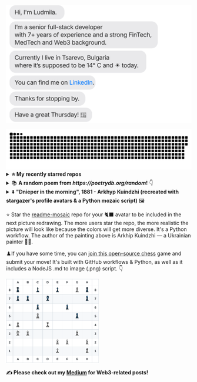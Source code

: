 [![](https://raw.githubusercontent.com/milaabl/milaabl/main/chat.svg)](https://www.linkedin.com/in/ludmila-a-dev/)

<!-- https://github.com/milaabl/milaabl/assets/86361434/c35b0e6f-acf0-435e-920d-b90faa4788ad -->

<img alt="Snake eating my contributions for breakfast🧉" src="https://raw.githubusercontent.com/milaabl/milaabl-readme/preview/github-contribution-grid-snake.svg" />

<details>
<summary>
  <strong>⭐ My recently starred repos </strong>
</summary>
  
<!-- Starred repos start -->
| Name | Url | Stars | Description |
| --- | --- |  --- |  --- |
| przemek890/Gender_prediction|https://github.com/przemek890/Gender_prediction|2|An application that utilizes camera input to predict a person's gender using a convolutional layer in PyTorch.|
| vontanne/Armenian-JavaScript-Community|https://github.com/vontanne/Armenian-JavaScript-Community|5|Welcome to the Armenian JavaScript Community Repository!|
| pieralukasz/pixel-recruitment-task|https://github.com/pieralukasz/pixel-recruitment-task|1|Zadanie rekrutacyjne Pixel Technology|
| SaraRasoulian/oop-solid-patterns|https://github.com/SaraRasoulian/oop-solid-patterns|8|💎  An educational repository for OOP, SOLID and Design Patterns|
| SaraRasoulian/SaraRasoulian|https://github.com/SaraRasoulian/SaraRasoulian|8||
| BogdanMFometescu/resume-builder|https://github.com/BogdanMFometescu/resume-builder|13|Django-based web application that allows users to create, update, and export professional resumes.|
| 0xMimir/Advance-CNN-LSTM-Model-for-Cryptocurrency-Forecasting|https://github.com/0xMimir/Advance-CNN-LSTM-Model-for-Cryptocurrency-Forecasting|6|CNN LSTM model used for predicting cryptocurrencies|
| b-hristov/b-hristov|https://github.com/b-hristov/b-hristov|1||
| CloverGit/CloverGit|https://github.com/CloverGit/CloverGit|5||
| TatevKaren/TatevKaren-data-science-portfolio|https://github.com/TatevKaren/TatevKaren-data-science-portfolio|54|Data Science Portfolio of Tatev Karen Aslanyan including Case Studies and Research Projects that I have completed that solve business problems or introduce new products. Case Study papers, codes, and additional resources are all included.|
| PiotrRut/elonmusk-twitter-notifier|https://github.com/PiotrRut/elonmusk-twitter-notifier|60|AI driven e-mail notifier for tweets mentioning stock from Elon Musk 📈|
| Vendicated/Vencord|https://github.com/Vendicated/Vencord|5929|The cutest Discord client mod|
| yeoman/yo|https://github.com/yeoman/yo|3763|CLI tool for running Yeoman generators|
| matter-labs/zksync-era|https://github.com/matter-labs/zksync-era|2021|zkSync era|
| 0age/create2crunch|https://github.com/0age/create2crunch|402|A Rust program for finding salts that create gas-efficient Ethereum addresses via CREATE2.|
| joshstevens19/ethereum-multicall|https://github.com/joshstevens19/ethereum-multicall|318|Ability to call many ethereum constant function calls in 1 JSONRPC request|
| threshold-network/token-dashboard|https://github.com/threshold-network/token-dashboard|21||
| LimeChain/mongoose-immutable-plugin|https://github.com/LimeChain/mongoose-immutable-plugin|2|Mongoose plugin guarding fields from modifications|
| ankitects/anki|https://github.com/ankitects/anki|16618|Anki's shared backend and web components, and the Qt frontend|
| lightningnetwork/lnd|https://github.com/lightningnetwork/lnd|7385|Lightning Network Daemon ⚡️|
| CoNarrative/mongo-immutable|https://github.com/CoNarrative/mongo-immutable|10|Immutable MongoDB.|
| lightningdevkit/rust-lightning|https://github.com/lightningdevkit/rust-lightning|1054|A highly modular Bitcoin Lightning library written in Rust. It's rust-lightning, not Rusty's Lightning!|
| node-lightning/node-lightning|https://github.com/node-lightning/node-lightning|128|Bitcoin Lighting Network implemented in Node.js|
| OpenZeppelin/openzeppelin-contracts-upgradeable|https://github.com/OpenZeppelin/openzeppelin-contracts-upgradeable|917|Upgradeable variant of OpenZeppelin Contracts, meant for use in upgradeable contracts. |
| dapphub/ds-test|https://github.com/dapphub/ds-test|195|Assertions, equality checks and other test helpers|
| hbarcelos/forge-multi-version|https://github.com/hbarcelos/forge-multi-version|24|Using forge with multiple solc versions|
| threshold-network/merkle-distribution|https://github.com/threshold-network/merkle-distribution|1|Threshold Network rewards generation and distribution|
| nucypher/nucypher-contracts|https://github.com/nucypher/nucypher-contracts|15|Ethereum contracts supporting TACo applications on the Threshold Network.|
| keep-network/tbtc-v2|https://github.com/keep-network/tbtc-v2|43|Trustlessly tokenized Bitcoin everywhere, version 2|
| TotallyMaliciousCryptoBro/TotallyMaliciousCryptoBro|https://github.com/TotallyMaliciousCryptoBro/TotallyMaliciousCryptoBro|4||

<!-- Starred repos end -->

</details>

<details>
  <summary>📚 <strong>A random poem from <em>https://poetrydb.org/random</em>!</strong> 👇 </summary>

<!-- Start poem -->
# 💮 Hymn to Proserpine (After the Proclamation of the Christian by *Algernon Charles Swinburne*

<p>
    Vicisti, Galilæe<br/>I have lived long enough, having seen one thing, that love hath an end;<br/>Goddess and maiden and queen, be near me now and befriend.<br/>Thou art more than the day or the morrow, the seasons that laugh or that weep;<br/>For these give joy and sorrow; but thou, Proserpina, sleep.<br/>Sweet is the treading of wine, and sweet the feet of the dove;<br/>But a goodlier gift is thine than foam of the grapes or love.<br/>Yea, is not even Apollo, with hair and harpstring of gold,<br/>A bitter God to follow, a beautiful God to behold?<br/>I am sick of singing; the bays burn deep and chafe: I am fain<br/>To rest a little from praise and grievous pleasure and pain.<br/>For the Gods we know not of, who give us our daily breath,<br/>We know they are cruel as love or life, and lovely as death.<br/>O Gods dethroned and deceased, cast forth, wiped out in a day!<br/>From your wrath is the world released, redeemed from your chains, men say.<br/>New Gods are crowned in the city; their flowers have broken your rods;<br/>They are merciful, clothed with pity, the young compassionate Gods.<br/>But for me their new device is barren, the days are bare;<br/>Things long past over suffice, and men forgotten that were.<br/>Time and the Gods are at strife; ye dwell in the midst thereof,<br/>Draining a little life from the barren breasts of love.<br/>I say to you, cease, take rest; yea, I say to you all, be at peace,<br/>Till the bitter milk of her breast and the barren bosom shall cease.<br/>Wilt thou take all, Galilean? but these thou shalt not take,<br/>The laurel, the palms and the paean, the breasts of the nymphs in the brake;<br/>Breasts more soft than a dove's, that tremble with tenderer breath;<br/>And all the wings of the Loves, and all the joy before death;<br/>All the feet of the hours that sound as a single lyre,<br/>Dropped and deep in the flowers, with strings that flicker like fire.<br/>More than these wilt thou give, things fairer than all these things?<br/>Nay, for a little we live, and life hath mutable wings.<br/>A little while and we die; shall life not thrive as it may?<br/>For no man under the sky lives twice, outliving his day.<br/>And grief is a grievous thing, and a man hath enough of his tears:<br/>Why should he labour, and bring fresh grief to blacken his years?<br/>Thou hast conquered, O pale Galilean; the world has grown grey from thy breath;<br/>We have drunken of things Lethean, and fed on the fullness of death.<br/>Laurel is green for a season, and love is sweet for a day;<br/>But love grows bitter with treason, and laurel outlives not May.<br/>Sleep, shall we sleep after all? for the world is not sweet in the end;<br/>For the old faiths loosen and fall, the new years ruin and rend.<br/>Fate is a sea without shore, and the soul is a rock that abides;<br/>But her ears are vexed with the roar and her face with the foam of the tides.<br/>O lips that the live blood faints in, the leavings of racks and rods!<br/>O ghastly glories of saints, dead limbs of gibbeted Gods!<br/>Though all men abase them before you in spirit, and all knees bend,<br/>I kneel not neither adore you, but standing, look to the end.<br/>All delicate days and pleasant, all spirits and sorrows are cast<br/>Far out with the foam of the present that sweeps to the surf of the past:<br/>Where beyond the extreme sea-wall, and between the remote sea-gates,<br/>Waste water washes, and tall ships founder, and deep death waits:<br/>Where, mighty with deepening sides, clad about with the seas as with wings,<br/>And impelled of invisible tides, and fulfilled of unspeakable things,<br/>White-eyed and poisonous-finned, shark-toothed and serpentine-curled,<br/>Rolls, under the whitening wind of the future, the wave of the world.<br/>The depths stand naked in sunder behind it, the storms flee away;<br/>In the hollow before it the thunder is taken and snared as a prey;<br/>In its sides is the north-wind bound; and its salt is of all men's tears;<br/>With light of ruin, and sound of changes, and pulse of years:<br/>With travail of day after day, and with trouble of hour upon hour;<br/>And bitter as blood is the spray; and the crests are as fangs that devour:<br/>And its vapour and storm of its steam as the sighing of spirits to be;<br/>And its noise as the noise in a dream; and its depth as the roots of the sea:<br/>And the height of its heads as the height of the utmost stars of the air:<br/>And the ends of the earth at the might thereof tremble, and time is made bare.<br/>Will ye bridle the deep sea with reins, will ye chasten the high sea with rods?<br/>Will ye take her to chain her with chains, who is older than all ye Gods?<br/>All ye as a wind shall go by, as a fire shall ye pass and be past;<br/>Ye are Gods, and behold, ye shall die, and the waves be upon you at last.<br/>In the darkness of time, in the deeps of the years, in the changes of things,<br/>Ye shall sleep as a slain man sleeps, and the world shall forget you for kings.<br/>Though the feet of thine high priests tread where thy lords and our forefathers trod,<br/>Though these that were Gods are dead, and thou being dead art a God,<br/>Though before thee the throned Cytherean be fallen, and hidden her head,<br/>Yet thy kingdom shall pass, Galilean, thy dead shall go down to thee dead.<br/>Of the maiden thy mother men sing as a goddess with grace clad around;<br/>Thou art throned where another was king; where another was queen she is crowned.<br/>Yea, once we had sight of another: but now she is queen, say these.<br/>Not as thine, not as thine was our mother, a blossom of flowering seas,<br/>Clothed round with the world's desire as with raiment, and fair as the foam,<br/>And fleeter than kindled fire, and a goddess, and mother of Rome.<br/>For thine came pale and a maiden, and sister to sorrow; but ours,<br/>Her deep hair heavily laden with odour and colour of flowers,<br/>White rose of the rose-white water, a silver splendour, a flame,<br/>Bent down unto us that besought her, and earth grew sweet with her name.<br/>For thine came weeping, a slave among slaves, and rejected; but she<br/>Came flushed from the full-flushed wave, and imperial, her foot on the sea.<br/>And the wonderful waters knew her, the winds and the viewless ways,<br/>And the roses grew rosier, and bluer the sea-blue stream of the bays.<br/>Ye are fallen, our lords, by what token? we wise that ye should not fall.<br/>Ye were all so fair that are broken; and one more fair than ye all.<br/>But I turn to her still, having seen she shall surely abide in the end;<br/>Goddess and maiden and queen, be near me now and befriend.<br/>O daughter of earth, of my mother, her crown and blossom of birth,<br/>I am also, I also, thy brother; I go as I came unto earth.<br/>In the night where thine eyes are as moons are in heaven, the night where thou art,<br/>Where the silence is more than all tunes, where sleep overflows from the heart,<br/>Where the poppies are sweet as the rose in our world, and the red rose is white,<br/>And the wind falls faint as it blows with the fume of the flowers of the night,<br/>And the murmur of spirits that sleep in the shadow of Gods from afar<br/>Grows dim in thine ears and deep as the deep dim soul of a star,<br/>In the sweet low light of thy face, under heavens untrod by the sun,<br/>Let my soul with their souls find place, and forget what is done and undone.<br/>Thou art more than the Gods who number the days of our temporal breath;<br/>Let these give labour and slumber; but thou, Proserpina, death.<br/>Therefore now at thy feet I abide for a season in silence. I know<br/>I shall die as my fathers died, and sleep as they sleep, even so.<br/>For the glass of the years is brittle wherein we gaze for a span;<br/>A little soul for a little bears up this corpse which is man.<br/>So long I endure, no longer; and laugh not again, neither weep.<br/>For there is no God found stronger than death; and death is a sleep.
</p>

***
<!-- End poem -->
</details>

<details>
<summary>
  ⬇️ <strong>"Dnieper in the morning", 1881 - Arkhyp Kuindzhi (recreated with stargazer's profile avatars & a Python mozaic script)</strong> 🖼️
</summary>

<img width="49%" src="https://raw.githubusercontent.com/milaabl/readme-mosaic/main/data/input.jpg" alt="Original picture"/>
<img width="49%" src="https://raw.githubusercontent.com/milaabl/readme-mosaic/main/data/output.jpg" alt="Output picture"/>
<img width="70%" src="https://raw.githubusercontent.com/milaabl/readme-mosaic/main/data/output.gif" alt="Output GIF"/>
</details>

⭐ Star the [readme-mosaic](https://github.com/milaabl/readme-mosaic) repo for your 🐈‍⬛ avatar to be included in the next picture redrawing. The more users star the repo, the more realistic the picture will look like because the colors will get more diverse. It's a Python workflow. The author of the painting above is Arkhip Kuindzhi — a Ukrainian painter 💙💛.

♟️If you have some time, you can [join this open-source chess](https://github.com/milaabl/readme-chess) game and submit your move! It's built with GitHub workflows & Python, as well as it includes a NodeJS .md to image (.png) script. 👇

<a href="https://github.com/milaabl/readme-chess/blob/master/README.md"><img src="https://raw.githubusercontent.com/milaabl/readme-chess/master/chess.png" alt="README chess dynamic game preview" width="50%" /></a>

<strong>✍️ Please check out my <a href="https://medium.com/@milaabl2405">Medium</a> for Web3-related posts!</strong>

